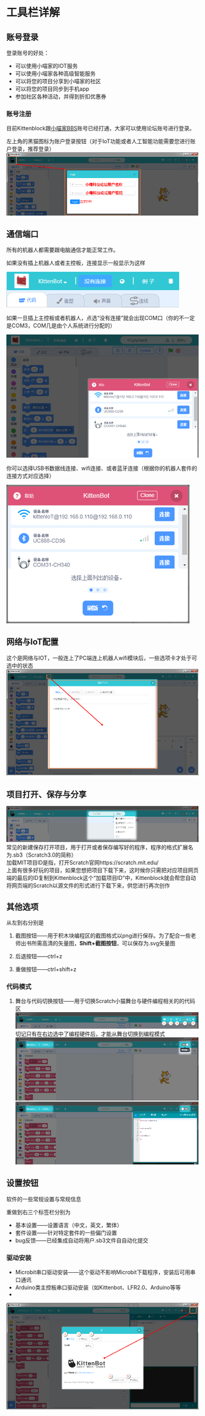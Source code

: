 # 工具栏详解

## 账号登录

登录账号的好处：
- 可以使用小喵家的IOT服务
- 可以使用小喵家各种高级智能服务
- 可以将您的项目分享到小喵家的社区
- 可以将您的项目同步到手机app
- 参加社区各种活动，并得到折扣优惠券

### 账号注册

目前Kittenblock跟[小喵家BBS](http://kittenbot.cn/bbs)账号已经打通，大家可以使用论坛账号进行登录。

左上角的黑猫图标为账户登录按钮（对于IoT功能或者人工智能功能需要您进行账户登录，推荐登录）
![](./images/J1.1.bmp)   

## 通信端口
所有的机器人都需要跟电脑通信才能正常工作。

如果没有插上机器人或者主控板，连接显示一般显示为这样

![](./images/J1.3.bmp)  

如果一旦插上主控板或者机器人，点选“没有连接”就会出现COM口（你的不一定是COM3，COM几是由个人系统进行分配的）

![](./images/J1.31.bmp)  

你可以选择USB书数据线连接、wifi连接、或者蓝牙连接（根据你的机器人套件的连接方式对应选择）

![](./images/J1.32.bmp)  

## 网络与IoT配置

这个是网络与IOT，一般连上了PC端连上机器人wifi模块后，一些选项卡才处于可选中的状态
![](./images/J1.4.bmp)  


## 项目打开、保存与分享

![](./images/J1.5.bmp)
常见的新建保存打开项目，用于打开或者保存编写好的程序，程序的格式扩展名为.sb3（Scratch3.0的简称）  
加载MIT项目ID是指，打开Scratch官网https://scratch.mit.edu/   
上面有很多好玩的项目，如果您想把项目下载下来，这时候你只需把对应项目网页端的最后的ID复制到Kittenblock这个“加载项目ID”中，Kittenblock就会帮您自动将网页端的Scratch以源文件的形式进行下载下来，供您进行再次创作   

## 其他选项

从左到右分别是

1. 截图按钮——用于积木块编程区的截图格式以png进行保存。为了配合一些老师出书所需高清的矢量图，**Shift+截图按钮**，可以保存为.svg矢量图  

1. 后退按钮——ctrl+z  

1. 重做按钮——ctrl+shift+z   

### 代码模式

1. 舞台与代码切换按钮——用于切换Scratch小猫舞台与硬件编程相关的的代码区 
![](./images/J1.6.bmp)  
切记只有在右边选中了编程硬件后，才能从舞台切换到编程模式
![](./images/J1.7.bmp)
![](./images/J1.71.bmp)  


## 设置按钮
软件的一些常规设置与常规信息  

重做到右三个标签栏分别为

- 基本设置——设置语言（中文，英文，繁体）  
- 套件设置——针对特定套件的一些偏门设置
- bug反馈——已经集成自动将用户.sb3文件自自动化提交

### 驱动安装

- Microbit串口驱动安装——这个驱动不影响Microbit下载程序，安装后可用串口通讯
- Arduino类主控板串口驱动安装（如Kittenbot、LFR2.0、Arduino等等
- 
![](./images/J1.8.bmp)

